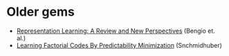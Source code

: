 # Older gems

* [Representation Learning: A Review and New Perspectives](https://arxiv.org/abs/1206.5538?context=cs) (Bengio et. al.)
* [Learning Factorial Codes By Predictability Minimization](https://www.mitpressjournals.org/doi/pdf/10.1162/neco.1992.4.6.863) (Snchmidhuber)
